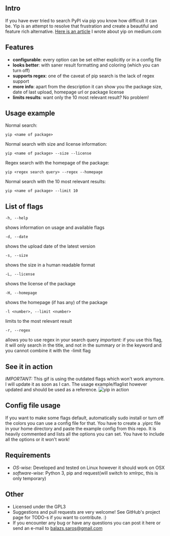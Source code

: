 ## Intro
If you have ever tried to search PyPI via pip you know how difficult it can be.
Yip is an attempt to resolve that frustration and create a beautiful and feature
rich alternative.
[Here is an article](https://medium.com/@balazs.saros/improving-and-extending-the-search-functionality-of-pythons-pip-50d01a4a344f#.7101f82ei) I wrote about yip on medium.com

## Features
 - **configurable**: every option can be set either explicitly or in a config file
 - **looks better**: with saner result formatting and coloring (which you can turn off)
 - **supports regex**: one of the caveat of pip search is the lack of regex support
 - **more info**: apart from the description it can show you the package size, date of last upload, homepage url or package license
 - **limits results**: want only the 10 most relevant result? No problem!

## Usage example
Normal search:
```
yip <name of package>
```
Normal search with size and license information:
```
yip <name of package> --size --license
```
Regex search with the homepage of the package:
```
yip <regex search query> --regex --homepage
```
Normal search with the 10 most relevant results:
```
yip <name of package> --limit 10
```

## List of flags
```
-h, --help
```
shows information on usage and available flags
```
-d, --date
```
shows the upload date of the latest version
```
-s, --size
```
shows the size in a human readable format
```
-L, --license
```
shows the license of the package
```
-H, --homepage
```
shows the homepage (if has any) of the package
```
-l <number>, --limit <number>
```
limits to the <number> most relevant result
```
-r, --regex
```
allows you to use regex in your search query
*important:* if you use this flag, it will only search in the title, and not in
the summary or in the keyword and you cannot combine it with the -limit flag

## See it in action
*IMPORTANT:* This gif is using the outdated flags which won't work anymore. I
will update it as soon as I can. The usage example/flaglist however updated and
should be used as a reference.
![yip in action](http://i.imgur.com/s56ssMx.gif)

## Config file usage
If you want to make some flags default, automatically sudo install or turn
off the colors you can use a config file for that. You have to create a .yiprc
file in your home directory and paste the example config from this repo. It is
heavily commented and lists all the options you can set. You have to include all
the options or it won't work!

## Requirements
 - *OS-wise:* Developed and tested on Linux however it should work on OSX
 - *software-wise:* Python 3, pip and request(will switch to xmlrpc, this is
   only temporary)

## Other
 - Licensed under the GPL3
 - Suggestions and pull requests are very welcome! See GitHub's project page for
   TODO-s if you want to contribute. :)
 - If you encounter any bug or have any questions you can post it here or send an e-mail to balazs.saros@gmail.com
